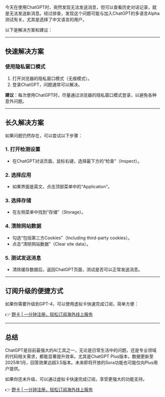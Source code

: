 今天在使用ChatGPT时，突然发现无法发送消息，但可以查看历史对话记录，就是无法发送新消息。经过排查，发现这个问题可能与加入ChatGPT的多语言Alpha测试有关，尤其是选择了中文语言的用户。

以下是解决方案和建议：

---

## 快速解决方案

### 使用隐私窗口模式
1. 打开浏览器的隐私窗口模式（无痕模式）。
2. 登录ChatGPT，问题通常可以解决。

**建议**：每次使用ChatGPT时，尽量通过浏览器的隐私窗口模式登录，以避免各种意外问题。

---

## 长久解决方案

如果问题仍然存在，可以尝试以下步骤：

### 1. 打开检测设置
- 在ChatGPT对话页面，鼠标右键，选择最下方的“检查”（Inspect）。

### 2. 选择应用
- 如果界面是英文，点击顶部菜单中的“Application”。

### 3. 选择存储
- 在左侧菜单中找到“存储”（Storage）。

### 4. 清除网站数据
- 勾选“包括第三方Cookies”（Including third-party cookies）。
- 点击“清除网站数据”（Clear site data）。

### 5. 测试发送消息
- 清除缓存数据后，返回ChatGPT页面，测试是否可以正常发送消息。

---

## 订阅升级的便捷方式

如果你需要升级到GPT-4，可以使用虚拟卡快速完成订阅，简单方便：

👉 [野卡 | 一分钟注册，轻松订阅海外线上服务](https://bit.ly/bewildcard)

---

## 总结

ChatGPT是目前最强大的AI工具之一，无论是日常生活中的问题，还是专业领域的代码相关需求，都能显著提升效率。尤其是ChatGPT Plus版本，数据更新至2025年1月，回答效果远超3.5版本。未来即将开放的Sora功能也可能仅向Plus用户提供。

如果你还未升级，可以通过虚拟卡快速完成订阅，享受更强大的功能支持。

👉 [野卡 | 一分钟注册，轻松订阅海外线上服务](https://bit.ly/bewildcard)